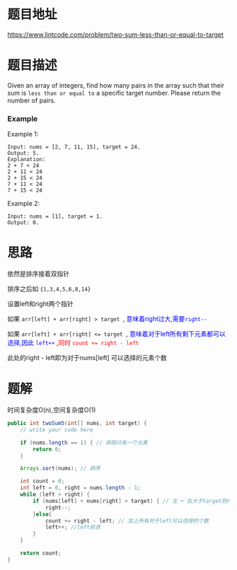 # 题目地址

https://www.lintcode.com/problem/two-sum-less-than-or-equal-to-target



# 题目描述

Given an array of integers, find how many pairs in the array such that their sum is `less than or equal to` a specific target number. Please return the number of pairs.

### Example

Example 1:

```
Input: nums = [2, 7, 11, 15], target = 24. 
Output: 5. 
Explanation:
2 + 7 < 24
2 + 11 < 24
2 + 15 < 24
7 + 11 < 24
7 + 15 < 24
```

Example 2:

```
Input: nums = [1], target = 1. 
Output: 0. 
```





# 思路

依然是排序接着双指针

排序之后如 `{1,3,4,5,6,8,14}`

设置left和right两个指针

如果 `arr[left] + arr[right] > target `, <font color = blue>意味着right过大,需要`right--`</font>

如果 `arr[left] + arr[right] <= target `, <font color = blue>意味着对于left所有剩下元素都可以选择,因此 `left++`</font> ,<font color = red>同时 `count += right - left`</font> 

此处的right - left即为对于nums[left] 可以选择的元素个数





# 题解

时间复杂度O(n),空间复杂度O(1)

```java
public int twoSum5(int[] nums, int target) {
    // write your code here

    if (nums.length == 1) { // 排除只有一个元素
        return 0;
    }

    Arrays.sort(nums); // 排序

    int count = 0; 
    int left = 0, right = nums.length - 1;
    while (left < right) {
        if (nums[left] + nums[right] > target) { // 左 + 右大于target则right减少一个
            right--;
        }else{
            count += right - left; // 加上所有对于left可以选择的个数
            left++; //left前进
        }
    }

    return count;
}
```

